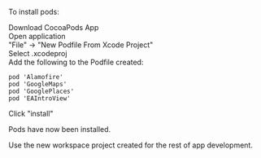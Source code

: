 To install pods:

Download CocoaPods App\
Open application\
"File" -> "New Podfile From Xcode Project"\
Select .xcodeproj\
Add the following to the Podfile created:
```
pod 'Alamofire'
pod 'GoogleMaps'
pod 'GooglePlaces'
pod 'EAIntroView'
```
Click "install"

Pods have now been installed.

Use the new workspace project created for the rest of app development.
